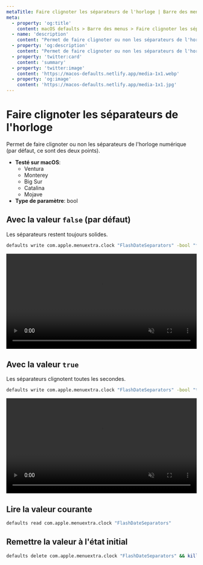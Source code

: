 ```yaml
---
metaTitle: Faire clignoter les séparateurs de l'horloge | Barre des menus | macOS defaults
meta:
  - property: 'og:title'
    content: macOS defaults > Barre des menus > Faire clignoter les séparateurs de l'horloge
  - name: 'description'
    content: "Permet de faire clignoter ou non les séparateurs de l'horloge numérique (par défaut, ce sont des deux points)."
  - property: 'og:description'
    content: "Permet de faire clignoter ou non les séparateurs de l'horloge numérique (par défaut, ce sont des deux points)."
  - property: 'twitter:card'
    content: 'summary'
  - property: 'twitter:image'
    content: 'https://macos-defaults.netlify.app/media-1x1.webp'
  - property: 'og:image'
    content: 'https://macos-defaults.netlify.app/media-1x1.jpg'
---
```


# Faire clignoter les séparateurs de l'horloge

Permet de faire clignoter ou non les séparateurs de l'horloge numérique (par défaut, ce sont des deux points).

<!-- break lists -->

- **Testé sur macOS**:
  - Ventura
  - Monterey
  - Big Sur
  - Catalina
  - Mojave
- **Type de paramètre**: bool

## Avec la valeur `false` (par défaut)

Les séparateurs restent toujours solides.

```bash
defaults write com.apple.menuextra.clock "FlashDateSeparators" -bool "false" && killall SystemUIServer
```

<video autoplay loop muted playsinline width="727" height="40" style="max-width: 100%; height: auto">
  <source src="./menubar-FlashDateSeparators-false.mp4" type="video/mp4">
  Exemple avec la valeur false
</video>

## Avec la valeur `true`

Les séparateurs clignotent toutes les secondes.

```bash
defaults write com.apple.menuextra.clock "FlashDateSeparators" -bool "true" && killall SystemUIServer
```

<video autoplay loop muted playsinline width="727" height="40" style="max-width: 100%; height: auto">
  <source src="./menubar-FlashDateSeparators-true.mp4" type="video/mp4">
  Exemple avec la valeur true
</video>

## Lire la valeur courante

```bash
defaults read com.apple.menuextra.clock "FlashDateSeparators"
```

## Remettre la valeur à l'état initial

```bash
defaults delete com.apple.menuextra.clock "FlashDateSeparators" && killall SystemUIServer
```

